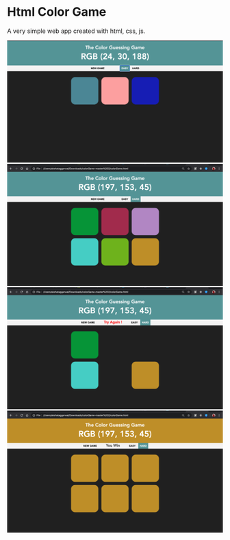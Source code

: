 # Html Color Game
A very simple web app created with html, css, js.


![Screenshot](ss1.png)
![Screenshot](ss2.png)
![Screenshot](ss3.png)
![Screenshot](ss4.png)
